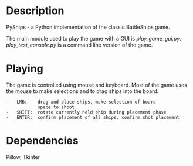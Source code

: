 # Description

PyShips - a Python implementation of the classic BattleShips game.

The main module used to play the game with a GUI is 
*play_game_gui.py*. *play_test_console.py* is a command line
version of the game.

# Playing

The game is controlled using mouse and keyboard. Most of the
game uses the mouse to make selections and to drag ships
into the board. 

	-	LMB:	drag and place ships, make selection of board 
				space to shoot
	-	SHIFT: 	rotate currently held ship during placement phase
	-	ENTER: 	confirm placement of all ships, confirm shot placement

# Dependencies

Pillow, Tkinter

